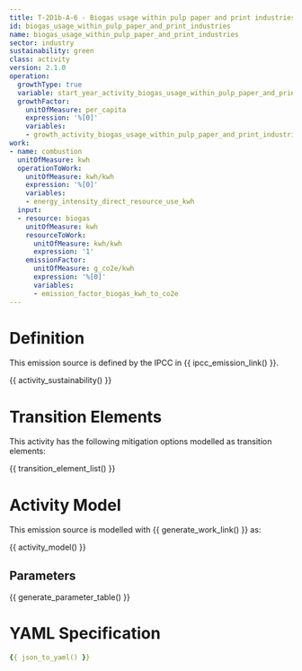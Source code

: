 ```yaml
---
title: T-2D1b-A-6 - Biogas usage within pulp paper and print industries
id: biogas_usage_within_pulp_paper_and_print_industries
name: biogas_usage_within_pulp_paper_and_print_industries
sector: industry
sustainability: green
class: activity
version: 2.1.0
operation:
  growthType: true
  variable: start_year_activity_biogas_usage_within_pulp_paper_and_print_industries
  growthFactor:
    unitOfMeasure: per_capita
    expression: '%[0]'
    variables:
    - growth_activity_biogas_usage_within_pulp_paper_and_print_industries
work:
- name: combustion
  unitOfMeasure: kwh
  operationToWork:
    unitOfMeasure: kwh/kwh
    expression: '%[0]'
    variables:
    - energy_intensity_direct_resource_use_kwh
  input:
  - resource: biogas
    unitOfMeasure: kwh
    resourceToWork:
      unitOfMeasure: kwh/kwh
      expression: '1'
    emissionFactor:
      unitOfMeasure: g_co2e/kwh
      expression: '%[0]'
      variables:
      - emission_factor_biogas_kwh_to_co2e
---
```

# Definition
This emission source is defined by the IPCC in {{ ipcc_emission_link() }}.


{{ activity_sustainability() }}

# Transition Elements

This activity has the following mitigation options modelled as transition elements:

{{ transition_element_list() }}

# Activity Model
This emission source is modelled with {{ generate_work_link() }} as:

{{ activity_model() }}

## Parameters

{{ generate_parameter_table() }}

# YAML Specification

```yaml
{{ json_to_yaml() }}
```
